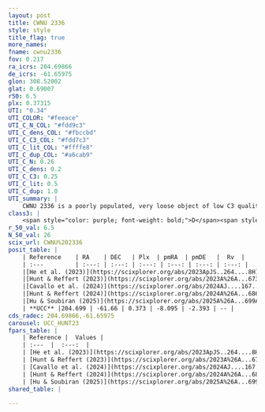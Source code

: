 ```yaml
---
layout: post
title: CWNU 2336
style: style
title_flag: true
more_names: 
fname: cwnu2336
fov: 0.217
ra_icrs: 204.69866
de_icrs: -61.65975
glon: 308.52002
glat: 0.69007
r50: 6.5
plx: 0.37315
UTI: "0.34"
UTI_COLOR: "#feeace"
UTI_C_N_COL: "#fdd9c3"
UTI_C_dens_COL: "#fbccbd"
UTI_C_C3_COL: "#fdd7c3"
UTI_C_lit_COL: "#ffffe8"
UTI_C_dup_COL: "#a6cab9"
UTI_C_N: 0.26
UTI_C_dens: 0.2
UTI_C_C3: 0.25
UTI_C_lit: 0.5
UTI_C_dup: 1.0
UTI_summary: |
    CWNU 2336 is a poorly populated, very loose object of low C3 quality. It was recently reported but it is moderately studied in the literature.
class3: |
    <span style="color: purple; font-weight: bold;">D</span><span style="color: #FFC300; font-weight: bold;">B</span>
r_50_val: 6.5
N_50_val: 26
scix_url: CWNU%202336
posit_table: |
    | Reference    | RA    | DEC   | Plx  | pmRA  | pmDE   |  Rv  |
    | :---         | :---: | :---: | :---: | :---: | :---: | :---: |
    |[He et al. (2023)](https://scixplorer.org/abs/2023ApJS..264....8H) | 204.589 | -61.683 | 0.377 | -8.106 | -2.387 | -75.78 |
    |[Hunt & Reffert (2023)](https://scixplorer.org/abs/2023A%26A...673A.114H) | 204.749 | -61.672 | 0.364 | -8.094 | -2.395 | -38.98 |
    |[Cavallo et al. (2024)](https://scixplorer.org/abs/2024AJ....167...12C) | 204.646 | -61.701 | 0.363 | -- | -- | -- |
    |[Hunt & Reffert (2024)](https://scixplorer.org/abs/2024A%26A...686A..42H) | 204.749 | -61.672 | 0.364 | -8.094 | -2.395 | -38.98 |
    |[Hu & Soubiran (2025)](https://scixplorer.org/abs/2025A%26A...699A.246H) | 204.646 | -61.701 | -- | -- | -- | -- |
    | **UCC** |204.699 | -61.66 | 0.373 | -8.095 | -2.393 | -- | 
cds_radec: 204.69866,-61.65975
carousel: UCC_HUNT23
fpars_table: |
    | Reference |  Values |
    | :---  |  :---:  |
    | [He et al. (2023)](https://scixplorer.org/abs/2023ApJS..264....8H) | `A0=1.95, m-M=11.9, logAge=8.8` |
    | [Hunt & Reffert (2023)](https://scixplorer.org/abs/2023A%26A...673A.114H) | `AV50=1.911, diffAV50=1.33, MOD50=11.961, logAge50=8.321` |
    | [Cavallo et al. (2024)](https://scixplorer.org/abs/2024AJ....167...12C) | `AV50=1.71, dMod50=11.85, logAge50=8.72, [Fe/H]50=0.42` |
    | [Hunt & Reffert (2024)](https://scixplorer.org/abs/2024A%26A...686A..42H) | `MassJ=171.304` |
    | [Hu & Soubiran (2025)](https://scixplorer.org/abs/2025A%26A...699A.246H) | `MA22=-0.41, MA23f=-0.26, MK24=-0.15, MF24=-0.25` |
shared_table: |
    
---
```

